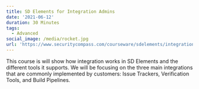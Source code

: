 ```yaml
---
title: SD Elements for Integration Admins
date: '2021-06-12'
duration: 30 Minutes
tags:
  - Advanced
social_image: /media/rocket.jpg
url: 'https://www.securitycompass.com/courseware/sdelements/integration/'
---
```

This course is will show how integration works in SD Elements and the different tools it supports. We will be focusing on the three main integrations that are commonly implemented by customers: Issue Trackers, Verification Tools, and Build Pipelines.

